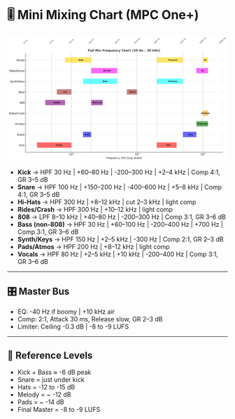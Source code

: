 # 🎚️ Mini Mixing Chart (MPC One+)
![alt text](https://github.com/xkyrage/MPC_workflow_doc/blob/main/color-coded%20frequency%20expanded.png)
- **Kick** → HPF 30 Hz | +60–80 Hz | -200–300 Hz | +2–4 kHz | Comp 4:1, GR 3–5 dB  
- **Snare** → HPF 100 Hz | +150–200 Hz | -400–600 Hz | +5–8 kHz | Comp 4:1, GR 3–5 dB  
- **Hi-Hats** → HPF 300 Hz | +8–12 kHz | cut 2–3 kHz | light comp  
- **Rides/Crash** → HPF 300 Hz | +10–12 kHz | light comp  
- **808** → LPF 8–10 kHz | +40–80 Hz | -200–300 Hz | Comp 3:1, GR 3–6 dB  
- **Bass (non-808)** → HPF 30 Hz | +60–100 Hz | -200–400 Hz | +700 Hz | Comp 3:1, GR 3–6 dB  
- **Synth/Keys** → HPF 150 Hz | +2–5 kHz | -300 Hz | Comp 2:1, GR 2–3 dB  
- **Pads/Atmos** → HPF 200 Hz | +8–12 kHz | light comp  
- **Vocals** → HPF 80 Hz | +2–5 kHz | +10 kHz | -200–400 Hz | Comp 3:1, GR 3–6 dB  

---

## 🎛️ Master Bus
- EQ: -40 Hz if boomy | +10 kHz air  
- Comp: 2:1, Attack 30 ms, Release slow, GR 2–3 dB  
- Limiter: Ceiling -0.3 dB | -8 to -9 LUFS  

---

## 🎯 Reference Levels
- Kick + Bass ≈ -6 dB peak  
- Snare = just under kick  
- Hats = -12 to -15 dB  
- Melody = ~ -12 dB  
- Pads = ~ -14 dB  
- Final Master = -8 to -9 LUFS  


